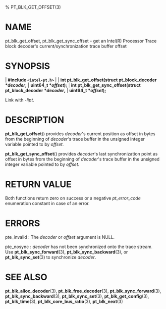 % PT_BLK_GET_OFFSET(3)

<!---
 ! Copyright (c) 2016-2022, Intel Corporation
 ! SPDX-License-Identifier: BSD-3-Clause
 !
 ! Redistribution and use in source and binary forms, with or without
 ! modification, are permitted provided that the following conditions are met:
 !
 !  * Redistributions of source code must retain the above copyright notice,
 !    this list of conditions and the following disclaimer.
 !  * Redistributions in binary form must reproduce the above copyright notice,
 !    this list of conditions and the following disclaimer in the documentation
 !    and/or other materials provided with the distribution.
 !  * Neither the name of Intel Corporation nor the names of its contributors
 !    may be used to endorse or promote products derived from this software
 !    without specific prior written permission.
 !
 ! THIS SOFTWARE IS PROVIDED BY THE COPYRIGHT HOLDERS AND CONTRIBUTORS "AS IS"
 ! AND ANY EXPRESS OR IMPLIED WARRANTIES, INCLUDING, BUT NOT LIMITED TO, THE
 ! IMPLIED WARRANTIES OF MERCHANTABILITY AND FITNESS FOR A PARTICULAR PURPOSE
 ! ARE DISCLAIMED. IN NO EVENT SHALL THE COPYRIGHT OWNER OR CONTRIBUTORS BE
 ! LIABLE FOR ANY DIRECT, INDIRECT, INCIDENTAL, SPECIAL, EXEMPLARY, OR
 ! CONSEQUENTIAL DAMAGES (INCLUDING, BUT NOT LIMITED TO, PROCUREMENT OF
 ! SUBSTITUTE GOODS OR SERVICES; LOSS OF USE, DATA, OR PROFITS; OR BUSINESS
 ! INTERRUPTION) HOWEVER CAUSED AND ON ANY THEORY OF LIABILITY, WHETHER IN
 ! CONTRACT, STRICT LIABILITY, OR TORT (INCLUDING NEGLIGENCE OR OTHERWISE)
 ! ARISING IN ANY WAY OUT OF THE USE OF THIS SOFTWARE, EVEN IF ADVISED OF THE
 ! POSSIBILITY OF SUCH DAMAGE.
 !-->

# NAME

pt_blk_get_offset, pt_blk_get_sync_offset - get an Intel(R) Processor Trace
block decoder's current/synchronization trace buffer offset


# SYNOPSIS

| **\#include `<intel-pt.h>`**
|
| **int pt_blk_get_offset(struct pt_block_decoder \**decoder*,**
|                       **uint64_t \**offset*);**
| **int pt_blk_get_sync_offset(struct pt_block_decoder \**decoder*,**
|                            **uint64_t \**offset*);**

Link with *-lipt*.


# DESCRIPTION

**pt_blk_get_offset**() provides *decoder*'s current position as offset in
bytes from the beginning of *decoder*'s trace buffer in the unsigned integer
variable pointed to by *offset*.

**pt_blk_get_sync_offset**() provides *decoder*'s last synchronization point as
offset in bytes from the beginning of *decoder*'s trace buffer in the unsigned
integer variable pointed to by *offset*.


# RETURN VALUE

Both functions return zero on success or a negative *pt_error_code* enumeration
constant in case of an error.


# ERRORS

pte_invalid
:   The *decoder* or *offset* argument is NULL.

pte_nosync
:   *decoder* has not been synchronized onto the trace stream.  Use
    **pt_blk_sync_forward**(3), **pt_blk_sync_backward**(3), or
    **pt_blk_sync_set**(3) to synchronize *decoder*.


# SEE ALSO

**pt_blk_alloc_decoder**(3), **pt_blk_free_decoder**(3),
**pt_blk_sync_forward**(3), **pt_blk_sync_backward**(3),
**pt_blk_sync_set**(3), **pt_blk_get_config**(3), **pt_blk_time**(3),
**pt_blk_core_bus_ratio**(3), **pt_blk_next**(3)
